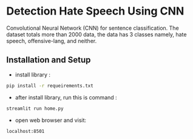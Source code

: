 # Detection Hate Speech Using CNN
Convolutional Neural Network (CNN) for sentence classification.
The dataset totals more than 2000 data, the data has 3 classes namely, hate speech, offensive-lang, and neither.
## Installation and Setup
- install library :
```bash
pip install -r requeirements.txt
```

- after install library, run this is command :

```bash
streamlit run home.py
```

- open web browser and visit:
```
localhost:8501
```




